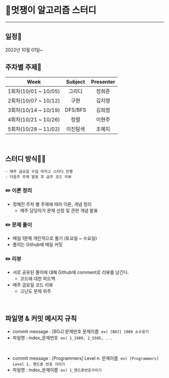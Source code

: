 # 🦁멋쟁이 알고리즘 스터디
---
## 일정📅
2022년 10월 01일~
<br/>

## 주차별 주제📕
|        Week        |       Subject        | Presenter |
| :----------------: | :---------------:    | :-------: | 
| 1회차(10/01 ~ 10/05) |         그리디      |   정희준  | 
| 2회차(10/07 ~ 10/12) |         구현        |   김지영  |
| 3회차(10/14 ~ 10/19) |        DFS/BFS      |  김희정  |  
| 4회차(10/21 ~ 10/26) |         정렬        |   이현주  |  
| 5회차(10/28 ~ 11/02) |       이진탐색      |   조예지  | 
<br/>

## 스터디 방식👨‍💻
```
- 매주 금요일 수업 마치고 스터디 진행  
- 다음주 주제 발표 후 금주 코드 리뷰
```
### ✏️ 이론 정리

- 정해진 주차 별 주제에 따라 이론, 개념 정리
    - 매주 담당자가 문제 선정 및 관련 개념 발표

### ✏️ 문제 풀이

- 매일 1문제 개인적으로 풀기 (토요일 ~ 수요일)
- 풀이는 Github에 매일 커밋

### ✏️ 리뷰

- 서로 공유된 풀이에 대해 Github에 comment로 리뷰를 남긴다.
    - 코드에 대한 피드백
- 매주 금요일 코드 리뷰
    - 고난도 문제 위주
    
<br/>

## 파일명 & 커밋 메시지 규칙
- commit message : [BOJ] 문제번호 문제이름&nbsp;  `ex) [BOJ] 1989 소수찾기`
- 파일명 : index_문제번호&nbsp;  `ex) 1_1989, 2_5585, ... ` 

<br/>  

- commit message : [Programmers] Level n. 문제이름&nbsp;  `ex) [Programmers] Level 1. 핸드폰 번호 가리기`
- 파일명 : index_문제이름&nbsp; `ex) 1_핸드폰번호가리기`

